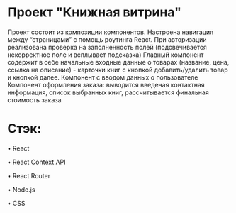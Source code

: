 # Проект "Книжная витрина"

Проект состоит из композиции компонентов. Настроена навигация между “страницами” с помощь роутинга React.
При авторизации реализована проверка на заполненность полей (подсвечивается некорректное поле и всплывает подсказка)
Главный компонент содержит в себе начальные входные данные о товарах (название, цена, ссылка на описание) - карточки книг с кнопкой добавить/удалить товар и кнопкой далее.
Компонент с вводом данных о пользователе
Компонент оформления заказа: выводится введеная контактная информация, список выбранных книг, рассчитывается финальная стоимость заказа

# Стэк:

• React

• React Context API

• React Router

• Node.js

• CSS
